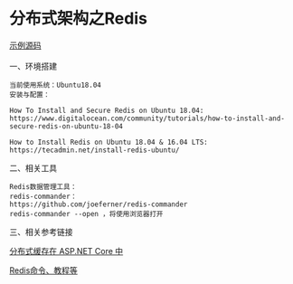 # 分布式架构之Redis

[示例源码](https://github.com/qq283335746/Yibi/tree/master/Src/Yibi/Cache) <br /><br />
一、环境搭建
```
当前使用系统：Ubuntu18.04
安装与配置：

How To Install and Secure Redis on Ubuntu 18.04:
https://www.digitalocean.com/community/tutorials/how-to-install-and-secure-redis-on-ubuntu-18-04

How to Install Redis on Ubuntu 18.04 & 16.04 LTS:
https://tecadmin.net/install-redis-ubuntu/
```
二、相关工具
```
Redis数据管理工具：
redis-commander：
https://github.com/joeferner/redis-commander
redis-commander --open ，将使用浏览器打开
```
三、相关参考链接

[分布式缓存在 ASP.NET Core 中](https://docs.microsoft.com/zh-cn/aspnet/core/performance/caching/distributed?view=aspnetcore-2.2)

[Redis命令、教程等](http://www.redis.net.cn/order/3662.html)
